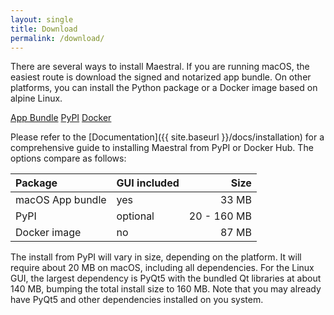 ```yaml
---
layout: single
title: Download
permalink: /download/
---
```


There are several ways to install Maestral. If you are running macOS, the easiest route is
download the signed and notarized app bundle. On other platforms, you can install the
Python package or a Docker image based on alpine Linux.

<p>
<a href="https://github.com/SamSchott/maestral/releases" class="btn btn--small btn--warning"><i class="icon fab fa-apple"></i>App Bundle</a>
<a href="https://pypi.org/project/maestral/" class="btn btn--small btn--primary"><i class="icon fas fa-cubes"></i>PyPI</a>
<a href="https://hub.docker.com/r/maestraldbx/maestral" class="btn btn--small btn--info"><i class="icon fab fa-docker"></i>Docker</a>
</p>

Please refer to the [Documentation]({{ site.baseurl }}/docs/installation) for a
comprehensive guide to installing Maestral from PyPI or Docker Hub. The options compare as
follows:

| Package          | GUI included | Size        |
| :---             | :---         |        ---: |
| macOS App bundle | yes          | 33 MB       |
| PyPI             | optional     | 20 - 160 MB |
| Docker image     | no           | 87 MB       |

The install from PyPI will vary in size, depending on the platform. It will require about
20 MB on macOS, including all dependencies. For the Linux GUI, the largest dependency is
PyQt5 with the bundled Qt libraries at about 140 MB, bumping the total install size to
160 MB. Note that you may already have PyQt5 and other dependencies installed on you
system.

